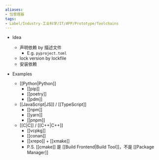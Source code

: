 ```yaml
---
aliases:
- 包管理器
tags:
- Label/Industry-工业科学/IT/APP/Prototype/Toolchains
---
```


- Idea
    - 声明依赖 by 描述文件
        - E.g. `pyproject.toml`
    - lock version by lockfile
    - 安装依赖

- Examples
    - [[Python|Python]]
        - [[pip]]
        - [[poetry]]
        - [[pdm]]
    - [[JavaScript|JS]] / [[TypeScript]]
        - [[npm]]
        - [[yarn]]
        - [[pnpm]]
    - [[C|C]] / [[C++|C++]]
        - [[vcpkg]]
        - [[conan]]
        - [[xrepo]] + [[xmake]]
        - P.S. [[cmake]] 是 [[Build Frontend|Build Tool]]，不是 [[Package Manager]]
